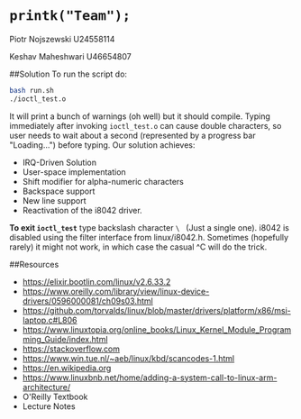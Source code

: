 # `printk("Team");`
Piotr Nojszewski U24558114

Keshav Maheshwari U46654807

##Solution
To run the script do:
```bash
bash run.sh
./ioctl_test.o
```
It will print a bunch of warnings (oh well) but it should compile. Typing immediately after invoking `ioctl_test.o` can cause double characters, so user needs to wait about a second (represented by a progress bar "Loading...") before typing. Our solution achieves:
* IRQ-Driven Solution
* User-space implementation
* Shift modifier for alpha-numeric characters
* Backspace support
* New line support
* Reactivation of the i8042 driver.

**To exit `ioctl_test`** type backslash character `\ ` (Just a single one). i8042 is disabled using the filter interface from linux/i8042.h. Sometimes (hopefully rarely) it might not work, in which case the casual ^C will do the trick.

##Resources
* https://elixir.bootlin.com/linux/v2.6.33.2
* https://www.oreilly.com/library/view/linux-device-drivers/0596000081/ch09s03.html
* https://github.com/torvalds/linux/blob/master/drivers/platform/x86/msi-laptop.c#L806
* https://www.linuxtopia.org/online_books/Linux_Kernel_Module_Programming_Guide/index.html
* https://stackoverflow.com
* https://www.win.tue.nl/~aeb/linux/kbd/scancodes-1.html
* https://en.wikipedia.org
* https://www.linuxbnb.net/home/adding-a-system-call-to-linux-arm-architecture/
* O'Reilly Textbook
* Lecture Notes
